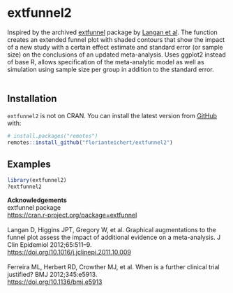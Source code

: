 # extfunnel2

Inspired by the archived <a href="https://cran.r-project.org/package=extfunnel">extfunnel</a> package by <a href="https://doi.org/10.1016/j.jclinepi.2011.10.009">Langan et al</a>. The function creates an extended funnel plot with shaded contours that show the impact of a new study with a certain effect estimate and standard error (or sample size) on the conclusions of an updated meta-analysis. Uses ggplot2 instead of base R, allows specification of the meta-analytic model as well as simulation using sample size per group in addition to the standard error. <br><br>

## Installation

`extfunnel2` is not on CRAN. You can install the latest version from
[GitHub](https://github.com/florianteichert/extfunnel2) with:

``` r
# install.packages("remotes")
remotes::install_github("florianteichert/extfunnel2")
```

## Examples
``` r
library(extfunnel2)
?extfunnel2
```

<b>Acknowledgements</b> <br>
extfunnel package<br>
https://cran.r-project.org/package=extfunnel <br><br>
Langan D, Higgins JPT, Gregory W, et al. Graphical augmentations to the funnel plot assess the impact of additional evidence on a meta-analysis. J Clin Epidemiol 2012;65:511–9.  
https://doi.org/10.1016/j.jclinepi.2011.10.009 <br><br>
Ferreira ML, Herbert RD, Crowther MJ, et al. When is a further clinical trial justified? BMJ 2012;345:e5913. <br>
https://doi.org/10.1136/bmj.e5913
